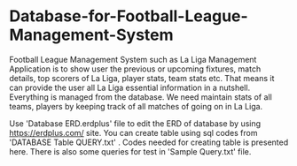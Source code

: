 # Database-for-Football-League-Management-System
Football League Management System such as La Liga Management Application is to show user the previous or upcoming fixtures, match details, top scorers of La Liga, player stats, team stats etc. That means it can provide the user all La Liga essential information in a nutshell. Everything is managed from the database. We need maintain stats of all teams, players by keeping track of all matches of going on in La Liga. 


Use 'Database ERD.erdplus' file to edit the ERD of database by using https://erdplus.com/ site. You can create table using sql codes from 'DATABASE Table QUERY.txt' . Codes needed for creating table is presented here. There is also some queries for test in 'Sample Query.txt' file.
